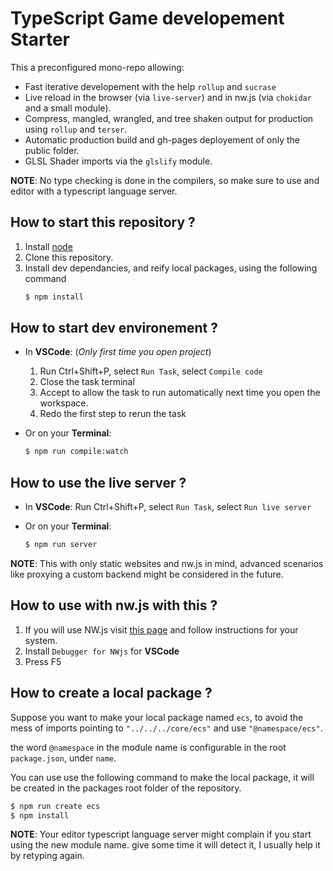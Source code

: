# TypeScript Game developement Starter

This a preconfigured mono-repo allowing:

- Fast iterative developement with the help `rollup` and `sucrase`
- Live reload in the browser (via `live-server`) and in nw.js (via `chokidar` and a small module).
- Compress, mangled, wrangled, and tree shaken output for production using `rollup` and `terser`.
- Automatic production build and gh-pages deployement of only the public folder.
- GLSL Shader imports via the `glslify` module.

**NOTE**: No type checking is done in the compilers, so make sure to use and editor with a typescript language server.

## How to start this repository ?

1. Install [node](https://nodejs.org/en/download/)
2. Clone this repository.
3. Install dev dependancies, and reify local packages, using the following command
   ```bash
   $ npm install
   ```

## How to start dev environement ?

- In **VSCode**: (*Only first time you open project*)
  1. Run Ctrl+Shift+P, select `Run Task`, select `Compile code`
  2. Close the task terminal
  3. Accept to allow the task to run automatically next time
    you open the workspace.
  4. Redo the first step to rerun the task

- Or on your **Terminal**:
  ```bash
  $ npm run compile:watch
  ```

## How to use the live server ?

- In **VSCode**: Run Ctrl+Shift+P, select `Run Task`, select `Run live server`

- Or on your **Terminal**:
  ```bash
  $ npm run server
  ```

**NOTE**: This with only static websites and nw.js in mind, advanced scenarios like proxying a custom backend might be considered in the future.

## How to use with nw.js with this ?

1. If you will use NW.js visit [this page](https://nwjs.io/) and follow instructions for your system.
2. Install `Debugger for NWjs` for **VSCode**
3. Press F5

## How to create a local package ?

Suppose you want to make your local package named `ecs`, to avoid the mess of imports pointing to `"../../../core/ecs"` and use `"@namespace/ecs"`.

the word `@namespace` in the module name is configurable in the root `package.json`, under `name`.

You can use use the following command to make the local package, it will be created in the packages root folder of the repository.

```bash
$ npm run create ecs
$ npm install
```

**NOTE**: Your editor typescript language server might complain if you start using the new module name. give some time it will detect it, I usually help it by retyping again.